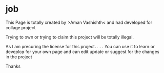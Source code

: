 # job 
This Page is totally created by >Aman Vashishth< and had developed for collage project

Trying to own or trying to claim this project will be totally illegal.

As I am precuring the license for this project.
.
.
.
You can use it to learn or deveplop for your own page and can edit update or suggest for the changes in the project

Thanks
